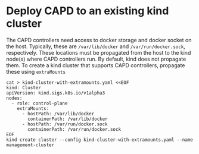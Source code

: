 # Deploy CAPD to an existing kind cluster

The CAPD controllers need access to docker storage and docker socket on the host. Typically, these are `/var/lib/docker` and `/var/run/docker.sock`, respectively. These locations must be propagated from the host to the kind node(s) where CAPD controllers run. By default, kind does not propagate them. To create a kind cluster that supports CAPD controllers, propagate these using `extraMounts`

```
cat > kind-cluster-with-extramounts.yaml <<EOF
kind: Cluster
apiVersion: kind.sigs.k8s.io/v1alpha3
nodes:
  - role: control-plane
    extraMounts:
      - hostPath: /var/lib/docker
        containerPath: /var/lib/docker
      - hostPath: /var/run/docker.sock
        containerPath: /var/run/docker.sock
EOF
kind create cluster --config kind-cluster-with-extramounts.yaml --name management-cluster
```

